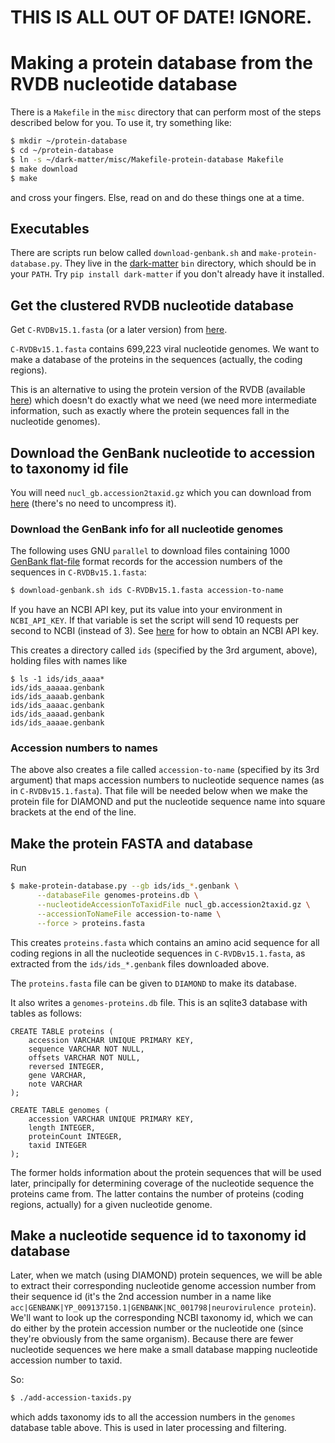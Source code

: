 # THIS IS ALL OUT OF DATE! IGNORE.

# Making a protein database from the RVDB nucleotide database

There is a `Makefile` in the `misc` directory that can perform most of the
steps described below for you. To use it, try something like:

```sh
$ mkdir ~/protein-database
$ cd ~/protein-database
$ ln -s ~/dark-matter/misc/Makefile-protein-database Makefile
$ make download
$ make
```

and cross your fingers.  Else, read on and do these things one at a time.

## Executables

There are scripts run below called `download-genbank.sh` and
`make-protein-database.py`. They live in the
[dark-matter](https://github.com/acorg/dark-matter) `bin` directory, which
should be in your `PATH`. Try `pip install dark-matter` if you don't
already have it installed.

## Get the clustered RVDB nucleotide database

Get `C-RVDBv15.1.fasta` (or a later version) from
[here](https://hive.biochemistry.gwu.edu/rvdb).

`C-RVDBv15.1.fasta` contains 699,223 viral nucleotide genomes. We want to
make a database of the proteins in the sequences (actually, the coding
regions).

This is an alternative to using the protein version of the RVDB (available
[here](https://rvdb-prot.pasteur.fr/)) which doesn't do exactly what we
need (we need more intermediate information, such as exactly where the
protein sequences fall in the nucleotide genomes).

## Download the GenBank nucleotide to accession to taxonomy id file

You will need `nucl_gb.accession2taxid.gz` which you can download from
[here](ftp://ftp.ncbi.nlm.nih.gov/pub/taxonomy/accession2taxid/nucl_gb.accession2taxid.gz)
(there's no need to uncompress it).

### Download the GenBank info for all nucleotide genomes

The following uses GNU `parallel` to download files containing 1000
[GenBank flat-file](https://www.ncbi.nlm.nih.gov/Sitemap/samplerecord.html)
format records for the accession numbers of the sequences in
`C-RVDBv15.1.fasta`:

```sh
$ download-genbank.sh ids C-RVDBv15.1.fasta accession-to-name
```

If you have an NCBI API key, put its value into your environment in
`NCBI_API_KEY`. If that variable is set the script will send 10 requests
per second to NCBI (instead of 3). See
[here](https://www.ncbi.nlm.nih.gov/books/NBK25497/) for how to obtain an
NCBI API key.


This creates a directory called `ids` (specified by the 3rd argument,
above), holding files with names like

```
$ ls -1 ids/ids_aaaa*
ids/ids_aaaaa.genbank
ids/ids_aaaab.genbank
ids/ids_aaaac.genbank
ids/ids_aaaad.genbank
ids/ids_aaaae.genbank
```

### Accession numbers to names

The above also creates a file called `accession-to-name` (specified by its
3rd argument) that maps accession numbers to nucleotide sequence names (as
in `C-RVDBv15.1.fasta`). That file will be needed below when we make the
protein file for DIAMOND and put the nucleotide sequence name into square
brackets at the end of the line.

## Make the protein FASTA and database

Run

```sh
$ make-protein-database.py --gb ids/ids_*.genbank \
      --databaseFile genomes-proteins.db \
      --nucleotideAccessionToTaxidFile nucl_gb.accession2taxid.gz \
      --accessionToNameFile accession-to-name \
      --force > proteins.fasta
```

This creates `proteins.fasta` which contains an amino acid sequence for all
coding regions in all the nucleotide sequences in `C-RVDBv15.1.fasta`, as
extracted from the `ids/ids_*.genbank` files downloaded above.

The `proteins.fasta` file can be given to `DIAMOND` to make its database.

It also writes a `genomes-proteins.db` file. This is an sqlite3 database with
tables as follows:

```
CREATE TABLE proteins (
    accession VARCHAR UNIQUE PRIMARY KEY,
    sequence VARCHAR NOT NULL,
    offsets VARCHAR NOT NULL,
    reversed INTEGER,
    gene VARCHAR,
    note VARCHAR
);

CREATE TABLE genomes (
    accession VARCHAR UNIQUE PRIMARY KEY,
    length INTEGER,
    proteinCount INTEGER,
    taxid INTEGER
);
```

The former holds information about the protein sequences that will be used
later, principally for determining coverage of the nucleotide sequence the
proteins came from.  The latter contains the number of proteins (coding
regions, actually) for a given nucleotide genome.

## Make a nucleotide sequence id to taxonomy id database

Later, when we match (using DIAMOND) protein sequences, we will be able to
extract their corresponding nucleotide genome accession number from their
sequence id (it's the 2nd accession number in a name like
`acc|GENBANK|YP_009137150.1|GENBANK|NC_001798|neurovirulence protein`).
We'll want to look up the corresponding NCBI taxonomy id, which we can do
either by the protein accession number or the nucleotide one (since they're
obviously from the same organism). Because there are fewer nucleotide
sequences we here make a small database mapping nucleotide accession number
to taxid.

So:

```sh
$ ./add-accession-taxids.py
```

which adds taxonomy ids to all the accession numbers in the `genomes`
database table above. This is used in later processing and filtering.
